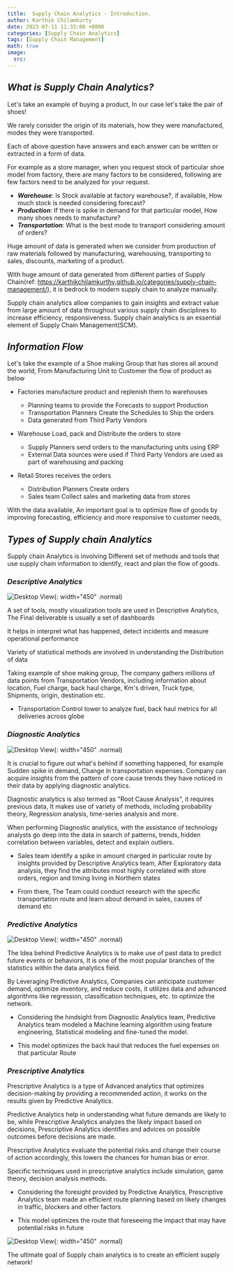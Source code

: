```yaml
---
title:  Supply Chain Analytics - Introduction.
author: Karthik Chilamkurty
date: 2023-07-11 11:33:00 +0800
categories: [Supply Chain Analytics]
tags: [Supply Chain Management]
math: true
image:
  src: 
---
```


## **_What is Supply Chain Analytics?_**

Let's take an example of buying a product, In our case let's take the pair of shoes!

We rarely consider the origin of its materials, how they were manufactured, modes they were transported.

Each of above question have answers and each answer can be written or extracted in a form of data.

For example as a store manager, when you request stock of particular shoe model from factory, there are many factors to be considered, following are few factors need to be analyzed for your request.

- **_Warehouse_**: Is Stock available at factory warehouse?, if available, How much stock is needed considering forecast?
- **_Production_**: If there is spike in demand for that particular model, How many shoes needs to manufacture?
- **_Transportation_**: What is the best mode to transport considering amount of orders?

Huge amount of data is generated when we consider from production of raw materials followed by manufacturing, warehousing, transporting to sales, discounts, marketing of a product.

With huge amount of data generated from different parties of Supply Chain(ref: <https://karthikchilamkurthy.github.io/categories/supply-chain-management/>), it is bedrock to modern supply chain to analyze manually.

Supply chain analytics allow companies to gain insights and extract value from large amount of data throughout various supply chain disciplines to increase efficiency, responsiveness. Supply chain analytics is an essential element of Supply Chain Management(SCM).

## **_Information Flow_**

Let's take the example of a Shoe making Group that has stores all around the world, From Manufacturing Unit to Customer the flow of product as below

- Factories manufacture product and replenish them to warehouses
  + Planning teams to provide the Forecasts to support Production
  + Transportation Planners Create the Schedules to Ship the orders
  + Data generated from Third Party Vendors

- Warehouse Load, pack and Distribute the orders to store
  + Supply Planners send orders to the manufacturing units using ERP 
  + External Data sources were used if Third Party Vendors are used as part of warehousing and packing

- Retail Stores receives the orders
  + Distribution Planners Create orders
  + Sales team Collect sales and marketing data from stores

With the data available, An important goal is to optimize flow of goods by improving forecasting, efficiency and more responsive to customer needs, 

## **_Types of Supply chain Analytics_**

Supply chain Analytics is involving Different set of methods and tools that use supply chain information to identify, react and plan the flow of goods.

### _Descriptive Analytics_

![Desktop View](https://cdn.jsdelivr.net/gh/karthikchilamkurthy/Machine_learning@main/Data%20Sources/images/descriptvie.png
){: width="450" .normal)

A set of tools, mostly visualization tools are used in Descriptive Analytics, The Final deliverable is usually a set of dashboards

It helps in interpret what has happened, detect incidents and measure operational performance

Variety of statistical methods are involved in understanding the Distribution of data

Taking example of shoe making group, The company gathers millions of data points from Transportation Vendors, including information about location, Fuel charge, back haul charge, Km's driven, Truck type, Shipments, origin, destination etc.

- Transportation Control tower to analyze fuel, back haul metrics for all deliveries across globe

### _Diagnostic Analytics_

![Desktop View](https://cdn.jsdelivr.net/gh/karthikchilamkurthy/Machine_learning@main/Data%20Sources/images/diagnostoc.png){: width="450" .normal)

It is crucial to figure out what's behind if something happened, for example Sudden spike in demand, Change in transportation expenses. Company can acquire insights from the pattern of core cause trends they have noticed in their data by applying diagnostic analytics.

Diagnostic analytics is also termed as "Root Cause Analysis", it requires previous data, It makes use of variety of methods, including probability theory, Regression analysis, time-series analysis and more.

When performing Diagnostic analytics, with the assistance of technology analysts go deep into the data in search of patterns, trends, hidden correlation between variables, detect and explain outliers.

- Sales team identify a spike in amount charged in particular route by insights provided by Descriptive Analytics team, After Exploratory data analysis, they find the attributes most highly correlated with store orders, region and timing living in Northern states

- From there, The Team could conduct research with the specific transportation route and learn about demand in sales, causes of demand etc

### _Predictive Analytics_

![Desktop View](https://cdn.jsdelivr.net/gh/karthikchilamkurthy/Machine_learning@main/Data%20Sources/images/predective.png){: width="450" .normal}

The Idea behind Predictive Analytics is to make use of past data to predict future events or behaviors, It is one of the most popular branches of the statistics within the data analytics field.

By Leveraging Predictive Analytics, Companies can anticipate customer demand, optimize inventory, and reduce costs, it utilizes data and advanced algorithms like regression, classification techniques, etc. to optimize the network.

- Considering the hindsight from Diagnostic Analytics team, Predictive Analytics team modeled a Machine learning algorithm using feature engineering, Statistical modeling and fine-tuned the model.

- This model optimizes the back haul that reduces the fuel expenses on that particular Route

### _Prescriptive Analytics_

Prescriptive Analytics is a type of Advanced analytics that optimizes decision-making by providing a recommended action, it works on the results given by Predictive Analytics.

Predictive Analytics help in understanding what future demands are likely to be, while Prescriptive Analytics analyzes the likely impact based on decisions, Prescriptive Analytics identifies and advices on possible outcomes before decisions are made.

Prescriptive Analytics evaluate the potential risks and change their course of action accordingly, this lowers the chances for human bias or error.

Specific techniques used in prescriptive analytics include simulation, game theory, decision analysis methods.

- Considering the foresight provided by Predictive Analytics, Prescriptive Analytics team made an efficient route planning based on likely changes in traffic, blockers and other factors

- This model optimizes the route that foreseeing the impact that may have potential risks in future

![Desktop View](https://cdn.jsdelivr.net/gh/karthikchilamkurthy/Machine_learning@main/Data%20Sources/images/types.png){: width="450" .normal}


The ultimate goal of Supply chain analytics is to create an efficient supply network!